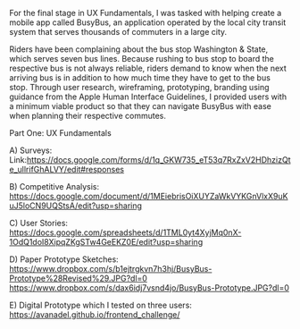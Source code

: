 For the final stage in UX Fundamentals, I was tasked with helping create a mobile app called BusyBus, an application operated by the local city transit system that serves thousands of commuters in a large city. 

Riders have been complaining about the bus stop Washington & State, which serves seven bus lines. Because rushing to bus stop to board the respective bus is not always reliable, riders demand to know when the next arriving bus is in addition to how much time they have to get to the bus stop. Through user research, wireframing, prototyping, branding using guidance from the Apple Human Interface Guidelines, I provided users with a minimum viable product so that they can navigate BusyBus with ease when planning their respective commutes.

Part One: UX Fundamentals

A) Surveys: Link:https://docs.google.com/forms/d/1q_GKW735_eT53q7RxZxV2HDhzizQte_ullrifGhALVY/edit#responses

B) Competitive Analysis: https://docs.google.com/document/d/1MEiebrisOiXUYZaWkVYKGnVlxX9uKuJ5loCN9UQStsA/edit?usp=sharing

C) User Stories: https://docs.google.com/spreadsheets/d/1TML0yt4XyjMq0nX-1OdQ1doI8XipqZKgSTw4GeEKZ0E/edit?usp=sharing

D) Paper Prototype Sketches: https://www.dropbox.com/s/b1ejtrgkvn7h3hj/BusyBus-Prototype%28Revised%29.JPG?dl=0
                             https://www.dropbox.com/s/dax6idj7vsnd4jo/BusyBus-Prototype.JPG?dl=0

E) Digital Prototype which I tested on three users: https://avanadel.github.io/frontend_challenge/
